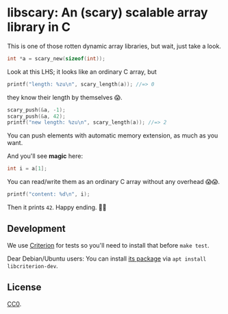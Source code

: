 libscary: An (scary) scalable array library in C
================================================

This is one of those rotten dynamic array libraries, but wait, just take a look.

```c
int *a = scary_new(sizeof(int));
```
Look at this LHS; it looks like an ordinary C array, but

```c
printf("length: %zu\n", scary_length(a)); //=> 0
```
they know their length by themselves 😱.

```c
scary_push(&a, -1);
scary_push(&a, 42);
printf("new length: %zu\n", scary_length(a)); //=> 2
```
You can push elements with automatic memory extension,
as much as you want.

And you'll see **magic** here:

```c
int i = a[1];
```
You can read/write them as an ordinary C array without any overhead 😱😱.

```c
printf("content: %d\n", i);
```
Then it prints `42`. Happy ending. 🤔🤔

## Development

We use [Criterion](https://github.com/Snaipe/Criterion) for tests so
you'll need to install that before `make test`.

Dear Debian/Ubuntu users: You can install [its
package](https://packages.debian.org/bookworm/libcriterion-dev) via
`apt install libcriterion-dev`.

## License

[CC0](./CC0.md).
